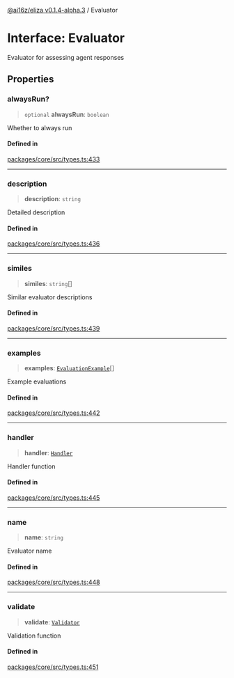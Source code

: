 [@ai16z/eliza v0.1.4-alpha.3](../index.md) / Evaluator

# Interface: Evaluator

Evaluator for assessing agent responses

## Properties

### alwaysRun?

> `optional` **alwaysRun**: `boolean`

Whether to always run

#### Defined in

[packages/core/src/types.ts:433](https://github.com/TechFromRoot/checkMate/blob/main/checkmate-twitter/packages/core/src/types.ts#L433)

***

### description

> **description**: `string`

Detailed description

#### Defined in

[packages/core/src/types.ts:436](https://github.com/TechFromRoot/checkMate/blob/main/checkmate-twitter/packages/core/src/types.ts#L436)

***

### similes

> **similes**: `string`[]

Similar evaluator descriptions

#### Defined in

[packages/core/src/types.ts:439](https://github.com/TechFromRoot/checkMate/blob/main/checkmate-twitter/packages/core/src/types.ts#L439)

***

### examples

> **examples**: [`EvaluationExample`](EvaluationExample.md)[]

Example evaluations

#### Defined in

[packages/core/src/types.ts:442](https://github.com/TechFromRoot/checkMate/blob/main/checkmate-twitter/packages/core/src/types.ts#L442)

***

### handler

> **handler**: [`Handler`](../type-aliases/Handler.md)

Handler function

#### Defined in

[packages/core/src/types.ts:445](https://github.com/TechFromRoot/checkMate/blob/main/checkmate-twitter/packages/core/src/types.ts#L445)

***

### name

> **name**: `string`

Evaluator name

#### Defined in

[packages/core/src/types.ts:448](https://github.com/TechFromRoot/checkMate/blob/main/checkmate-twitter/packages/core/src/types.ts#L448)

***

### validate

> **validate**: [`Validator`](../type-aliases/Validator.md)

Validation function

#### Defined in

[packages/core/src/types.ts:451](https://github.com/TechFromRoot/checkMate/blob/main/checkmate-twitter/packages/core/src/types.ts#L451)
